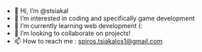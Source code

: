 - 👋 Hi, I’m @stsiakal
- 👀 I’m interested in coding and specifically game development
- 🌱 I’m currently learning web development (:
- 💞️ I’m looking to collaborate on projects!
- 📫 How to reach me : spiros.tsiakalos1@gmail.com

<!---
stsiakal/stsiakal is a ✨ special ✨ repository because its `README.md` (this file) appears on your GitHub profile.
You can click the Preview link to take a look at your changes.
--->
